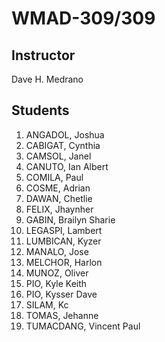 <h1>WMAD-309/309</h1>

<h2>Instructor</h2>
Dave H. Medrano

<h2>Students</h2>
<ol>
  <li>ANGADOL, Joshua</li>
  <li>CABIGAT, Cynthia</li>
  <li>CAMSOL, Janel</li>
  <li>CANUTO, Ian Albert</li>
  <li>COMILA, Paul</li>
  <li>COSME, Adrian</li>
  <li>DAWAN, Chetlie</li>
  <li>FELIX, Jhaynher</li>
  <li>GABIN, Brailyn Sharie</li>
  <li>LEGASPI, Lambert</li>
  <li>LUMBICAN, Kyzer</li>
  <li>MANALO, Jose</li>
  <li>MELCHOR, Harlon</li>
  <li>MUNOZ, Oliver</li>
  <li>PIO, Kyle Keith</li>
  <li>PIO, Kysser Dave</li>
  <li>SILAM, Kc</li>
  <li>TOMAS, Jehanne</li>
  <li>TUMACDANG, Vincent Paul</li>
</ol>
